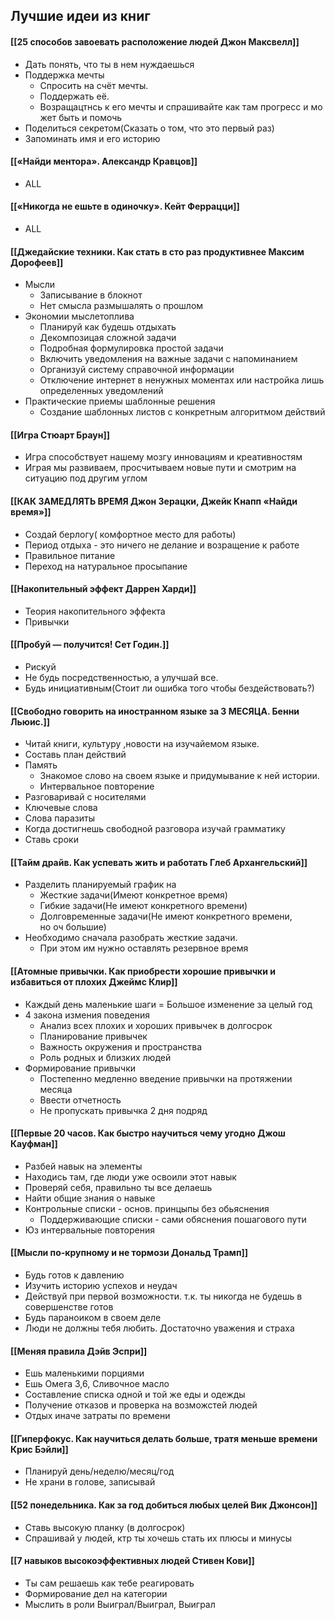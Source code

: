 ## Лучшие идеи из книг


#### [[25 способов завоевать расположение людей Джон Максвелл]] 
- Дать понять, что ты в нем нуждаешься
- Поддержка мечты 
	- Спросить на счёт мечты. 
	- Поддержать её.  
	- Возращацтнсь к его мечты и спрашивайте как там прогресс и может быть и помочь 
- Поделиться секретом(Сказать о том, что это первый раз)
- Запоминать имя и его историю

#### [[«Найди ментора». Александр Кравцов]] 
- ALL
#### [[«Никогда не ешьте в одиночку». Кейт Феррацци]]
- ALL

#### [[Джедайские техники. Как стать в сто раз продуктивнее Максим Дорофеев]]
- Мысли
	- Записывание в блокнот
	- Нет смысла размышалять о прошлом
- Экономии мыслетоплива
	- Планируй как будешь отдыхать  
	- Декомпозицая сложной задачи 
	- Подробная формулировка простой задачи 
	- Включить уведомления на важные задачи с напоминанием 
	- Организуй систему справочной информации 
	- Отключение интернет в ненужных моментах или настройка лишь определенных уведомлений 
- Практические приемы шаблонные решения
	- Создание шаблонных листов с конкретным алгоритмом действий


#### [[Игра Стюарт Браун]] 
- Игра способствует нашему мозгу инновациям и креативностям
- Играя мы развиваем, просчитываем новые пути и смотрим на ситуацию под другим углом

#### [[КАК ЗАМЕДЛЯТЬ ВРЕМЯ Джон Зерацки, Джейк Кнапп «Найди время»]] 
- Создай берлогу( комфортное место для работы)
- Период отдыха - это ничего не делание и возращение к работе
- Правильное питание
- Переход на натуральное просыпание

#### [[Накопительный эффект Даррен Харди]]
- Теория накопительного эффекта
- Привычки

#### [[Пробуй — получится! Сет Годин.]]
- Рискуй 
- Не будь посредственностью, а улучшай все. 
- Будь инициативным(Стоит ли ошибка того чтобы бездействовать?)

#### [[Свободно говорить на иностранном языке за 3 МЕСЯЦА. Бенни Льюис.]]
 - Читай книги, культуру ,новости на изучайемом языке. 
- Составь план действий 
- Память 
	- Знакомое слово на своем языке и придумывание к ней истории. 
	- Интервальное повторение 
- Разговаривай с носителями 
- Ключевые слова 
- Слова паразиты 
- Когда достигнешь свободной разговора изучай грамматику
- Ставь сроки

#### [[Тайм драйв. Как успевать жить и работать Глеб Архангельский]]
- Разделить планируемый график на
	- Жесткие задачи(Имеют конкретное время) 
	- Гибкие задачи(Не имеют конкретного времени) 
	- Долговременные задачи(Не имеют конкретного времени, но оч большие)
- Необходимо сначала разобрать жесткие задачи. 
	- При этом им нужно оставлять резервное время 

#### [[Атомные привычки. Как приобрести хорошие привычки и избавиться от плохих Джеймс Клир]] 
- Каждый день маленькие шаги = Большое изменение за целый год
- 4 закона измения поведения
	- Анализ всех плохих и хороших привычек в долгосрок
	- Планирование привычек
	- Важность окружения и пространства
	- Роль родных и близких людей 
- Формирование привычки
	- Постепенно медленно введение привычки на протяжении месяца
	- Ввести отчетность
	- Не пропускать привычка 2 дня подряд

#### [[Первые 20 часов. Как быстро научиться чему угодно Джош Кауфман]]
- Разбей навык на элементы
- Находись там, где люди уже освоили этот навык
- Проверяй себя, правильно ты все делаешь
- Найти общие знания о навыке
- Контрольные списки - основ. принцыпы без обьяснения
	- Поддерживающие списки - сами обяснения пошагового пути
- Юз интервальные повторения
#### [[Мысли по-крупному и не тормози Дональд Трамп]]
- Будь готов к давлению
- Изучить историю успехов и неудач
- Действуй при первой возможности. т.к. ты никогда не будешь в совершенстве готов
- Будь параноиком в своем деле
- Люди не должны тебя любить. Достаточно уважения и страха
#### [[Меняя правила Дэйв Эспри]]
- Ешь маленькими порциями
- Ешь Омега 3,6, Сливочное масло
- Составление списка одной и той же еды и одежды
- Получение отказов и проверка на возможстей людей
- Отдых иначе затраты по времени
#### [[Гиперфокус. Как научиться делать больше, тратя меньше времени Крис Бэйли]]
- Планируй день/неделю/месяц/год
- Не храни в голове, записывай
#### [[52 понедельника. Как за год добиться любых целей Вик Джонсон]]
- Ставь высокую планку (в долгосрок)
- Спрашивай у людей, ктр ты хочешь стать их плюсы и минусы
#### [[7 навыков высокоэффективных людей Стивен Кови]]
- Ты сам решаешь как тебе реагировать
- Формирование дел на категории
- Мыслить в роли Выиграл/Выиграл, Выиграл